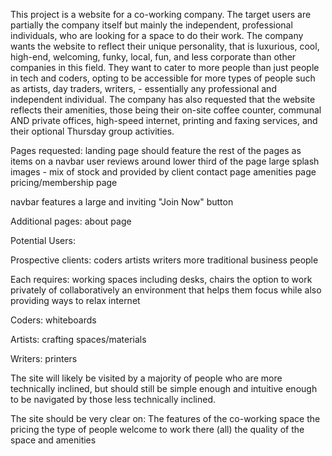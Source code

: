 This project is a website for a co-working company. The target users are partially the company itself but mainly the independent, professional individuals, who are looking for a space to do their work. The company wants the website to reflect their unique personality, that is luxurious, cool, high-end, welcoming, funky, local, fun, and less corporate than other companies in this field. They want to cater to more people than just people in tech and coders, opting to be accessible for more types of people such as artists, day traders, writers, - essentially any professional and independent individual. The company has also requested that the website reflects their amenities, those being their on-site coffee counter, communal AND private offices, high-speed internet, printing and faxing services, and their optional Thursday group activities.

Pages requested:
  landing page
    should feature the rest of the pages as items on a navbar
    user reviews around lower third of the page
    large splash images - mix of stock and provided by client
  contact page
  amenities page
  pricing/membership page

  navbar features a large and inviting "Join Now" button

Additional pages:
  about page



Potential Users:

  Prospective clients:
    coders
    artists
    writers
    more traditional business people

  Each requires:
    working spaces including desks, chairs
    the option to work privately of collaboratively
    an environment that helps them focus while also providing ways to relax
    internet

  Coders:
    whiteboards

  Artists:
    crafting spaces/materials

  Writers:
    printers

The site will likely be visited by a majority of people who are more technically inclined, but should still be simple enough and intuitive enough to be navigated by those less technically inclined.

The site should be very clear on:
  The features of the co-working space
  the pricing
  the type of people welcome to work there (all)
  the quality of the space and amenities
